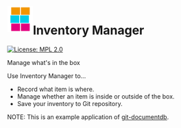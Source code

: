 <img alt="Inventory Manager" src="https://github.com/sosuisen/inventory-manager/blob/main/assets/inventory_manager_icon-128x128.png" width=60 height=60 align="left"> 

# Inventory Manager
[![License: MPL 2.0](https://img.shields.io/badge/License-MPL%202.0-brightgreen.svg)](LICENSE)

Manage what's in the box

Use Inventory Manager to...
- Record what item is where.
- Manage whether an item is inside or outside of the box.
- Save your inventory to Git repository.

NOTE: This is an example application of [git-documentdb](https://github.com/sosuisen/git-documentdb).

